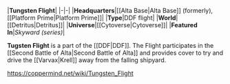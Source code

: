 |**Tungsten Flight**|
|-|-|
|**Headquarters**|[[Alta Base\|Alta Base]] (formerly), [[Platform Prime\|Platform Prime]]|
|**Type**|DDF flight|
|**World**|[[Detritus\|Detritus]]|
|**Universe**|[[Cytoverse\|Cytoverse]]|
|**Featured In**|*Skyward (series)*|

**Tugsten Flight** is a part of the [[DDF\|DDF]]. The Flight participates in the [[Second Battle of Alta\|Second Battle of Alta]] and provides cover to try and drive the [[Varvax\|Krell]] away from the falling shipyard.



https://coppermind.net/wiki/Tungsten_Flight